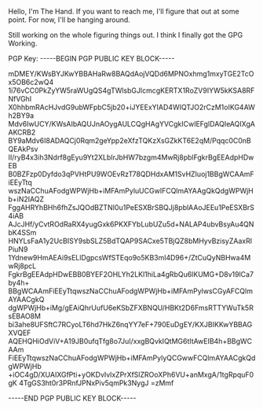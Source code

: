 Hello, I'm The Hand. If you want to reach me, I'll figure that out at some point.
For now, I'll be hanging around.

Still working on the whole figuring things out. I think I finally got the GPG Working.

PGP Key:
-----BEGIN PGP PUBLIC KEY BLOCK-----

mDMEY/KWsBYJKwYBBAHaRw8BAQdAojVQDd6MPNOxhmg1mxyTGE2TcOx5OB6c2wQ4
1i76vCC0PkZyYW5raWUgQS4gTWlsbGJlcmcgKERTX1RoZV9IYW5kKSA8RFNfVGhl
X0hhbmRAcHJvdG9ubWFpbC5jb20+iJYEExYIAD4WIQTJO2rCzM1oIKG4AWh2BY9a
Mdv6IwUCY/KWsAIbAQUJnAOygAULCQgHAgYVCgkICwIEFgIDAQIeAQIXgAAKCRB2
BY9aMdv6I8ADAQCj0Rqm2geYpp2eXfzTQKzXsGZkKT6E2qM/Pqqc0C0nBQEAkPsv
II/ryB4x3ih3Ndrf8gEyu9Yt2XLbIrJbHW7bzgm4MwRj8pblFgkrBgEEAdpHDwEB
B0BZFzp0Dyfdo3qPVHtPU9WOEvRzT78QDHdxAM1SvHZIuoj1BBgWCAAmFiEEyTtq
wszNaCChuAFodgWPWjHb+iMFAmPyluUCGwIFCQlmAYAAgQkQdgWPWjHb+iN2IAQZ
FggAHRYhBHh6fhZsJQOdBZTNI0u1PeESXBrSBQJj8pblAAoJEEu1PeESXBrS4iAB
AJcJHf/yCvtROdRaRX4yugGxk6PKXFYbLubUZu5d+NALAP4ubvBsyAu4QNbK4SSm
HNYLsFaA1y2UcBISY9sbSLZ5BdTQAP9SACxe5TBjQZ8bMHyvBzisyZAaxRlPiuN9
1Ydnew9HmAEAi9sELlDgpcsWfSTEqo9o5KB3ml4D96+/ZtCuQyNBHwa4MwRj8pcL
FgkrBgEEAdpHDwEBB0BYEF2OHLYh2LKl1hiLa4gRbQu6lKUMG+D8v19lCa7by4h+
BBgWCAAmFiEEyTtqwszNaCChuAFodgWPWjHb+iMFAmPylwsCGyAFCQlmAYAACgkQ
dgWPWjHb+iMg/gEAiQhrUufU6eKSbZFXBNQU/HBKt2D6FmsRTTYWuTk5RsEBAO8M
bi3ahe8UFSftC7RCyoLT6hd7HkZ6nqYY7eF+790EuDgEY/KXJBIKKwYBBAGXVQEF
AQEHQHiOdViV+A19JB0ufqTfg8o7JuI/xxgBQvkIQtMG6tItAwEIB4h+BBgWCAAm
FiEEyTtqwszNaCChuAFodgWPWjHb+iMFAmPylyQCGwwFCQlmAYAACgkQdgWPWjHb
+iOC4gD/XUAIXGfPti+yOKDvIvlxZPrXfSlZROoXPh6VU+anMxgA/1tgRpquF0gK
4TgGS3ht0r3PRnfJPNxPiv5qmPk3NygJ
=zMmf

-----END PGP PUBLIC KEY BLOCK-----
